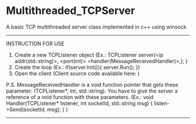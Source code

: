 # Multithreaded_TCPServer
A basic TCP multithreaded server class implemented in c++ using winsock
___________________

INSTRUCTION FOR USE

1. Create a new TCPListener object (Ex.: TCPListener server(<ip addr(std::string)>, <port(int)> <handler(MessageReceivedHandler)>,); )
2. Create the loop (Ex.: if(server.Init()){ server.Run(); })
3. Open the client (Client source code available here: <link>)

P.S. MessageReceivedHandler is a void function pointer that gets these parameter: (TCPListener*, int, std::string). You have to give the server a reference of a void function with these parameters.  (Ex.: void Handler(TCPListener* listener, int socketId, std::string msg) { listen->Send(socketId, msg); } )

___________________
